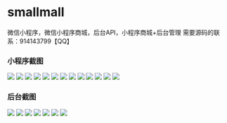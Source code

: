 # smallmall
微信小程序，微信小程序商城，后台API，小程序商城+后台管理
需要源码的联系：914143799【QQ】

### 小程序截图
![](https://github.com/shockerjue/smallmall/blob/master/wx/WX20190522-161423.png?raw=true)
![](https://github.com/shockerjue/smallmall/blob/master/wx/WX20190522-161443.png?raw=true)
![](https://github.com/shockerjue/smallmall/blob/master/wx/WX20190522-161504.png?raw=true)
![](https://github.com/shockerjue/smallmall/blob/master/wx/WX20190522-161522.png?raw=true)
![](https://github.com/shockerjue/smallmall/blob/master/wx/WX20190522-161537.png?raw=true)
![](https://github.com/shockerjue/smallmall/blob/master/wx/WX20190522-161554.png?raw=true)
![](https://github.com/shockerjue/smallmall/blob/master/wx/WX20190522-161613.png?raw=true)
![](https://github.com/shockerjue/smallmall/blob/master/wx/WX20190522-161630.png?raw=true)
![](https://github.com/shockerjue/smallmall/blob/master/wx/WX20190522-161644.png?raw=true)
![](https://github.com/shockerjue/smallmall/blob/master/wx/WX20190522-161757.png?raw=true)
![](https://github.com/shockerjue/smallmall/blob/master/wx/WX20190522-161810.png?raw=true)
![](https://github.com/shockerjue/smallmall/blob/master/wx/WX20190522-161826.png?raw=true)
![](https://github.com/shockerjue/smallmall/blob/master/wx/WX20190522-161906.png?raw=true)

### 后台截图
![](https://github.com/shockerjue/smallmall/blob/master/imgs/WX20190522-160435.png?raw=true)
![](https://github.com/shockerjue/smallmall/blob/master/imgs/WX20190522-160500.png?raw=true)
![](https://github.com/shockerjue/smallmall/blob/master/imgs/WX20190522-160515.png?raw=true)
![](https://github.com/shockerjue/smallmall/blob/master/imgs/WX20190522-160531.png?raw=true)
![](https://github.com/shockerjue/smallmall/blob/master/imgs/WX20190522-160557.png?raw=true)
![](https://github.com/shockerjue/smallmall/blob/master/imgs/WX20190522-160622.png?raw=true)
![](https://github.com/shockerjue/smallmall/blob/master/imgs/WX20190522-160645.png?raw=true)